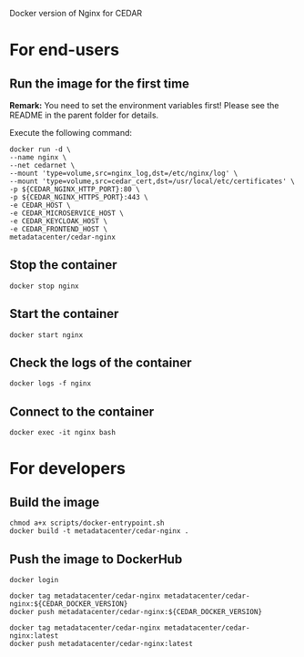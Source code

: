 Docker version of Nginx for CEDAR 

# For end-users

## Run the image for the first time

**Remark:** You need to set the environment variables first! Please see the README in the parent folder for details.

Execute the following command:

````
docker run -d \
--name nginx \
--net cedarnet \
--mount 'type=volume,src=nginx_log,dst=/etc/nginx/log' \
--mount 'type=volume,src=cedar_cert,dst=/usr/local/etc/certificates' \
-p ${CEDAR_NGINX_HTTP_PORT}:80 \
-p ${CEDAR_NGINX_HTTPS_PORT}:443 \
-e CEDAR_HOST \
-e CEDAR_MICROSERVICE_HOST \
-e CEDAR_KEYCLOAK_HOST \
-e CEDAR_FRONTEND_HOST \
metadatacenter/cedar-nginx
````

## Stop the container

    docker stop nginx

## Start the container

    docker start nginx

## Check the logs of the container

    docker logs -f nginx

## Connect to the container

    docker exec -it nginx bash

# For developers

## Build the image

````
chmod a+x scripts/docker-entrypoint.sh
docker build -t metadatacenter/cedar-nginx .
````

## Push the image to DockerHub

````
docker login

docker tag metadatacenter/cedar-nginx metadatacenter/cedar-nginx:${CEDAR_DOCKER_VERSION}
docker push metadatacenter/cedar-nginx:${CEDAR_DOCKER_VERSION}

docker tag metadatacenter/cedar-nginx metadatacenter/cedar-nginx:latest
docker push metadatacenter/cedar-nginx:latest
````
